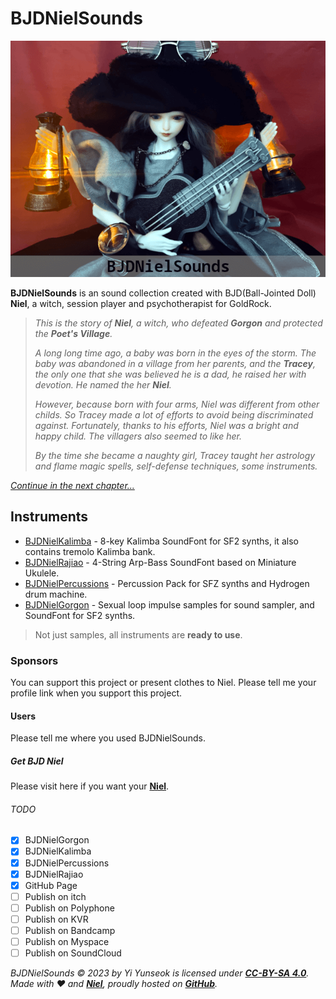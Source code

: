 # BJDNielSounds

![BJDNielSounds](images/BJDNielSounds.png)

**BJDNielSounds** is an sound collection created with BJD(Ball-Jointed Doll) **Niel**, a witch, session player and psychotherapist for GoldRock.

>_This is the story of **Niel**, a witch, who defeated **Gorgon** and protected the **Poet's Village**._
>
>_A long long time ago, a baby was born in the eyes of the storm. The baby was abandoned in a village from her parents, and the **Tracey**, the only one that she was believed he is a dad, he raised her with devotion. He named the her **Niel**._
>
>_However, because born with four arms, Niel was different from other childs. So Tracey made a lot of efforts to avoid being discriminated against. Fortunately, thanks to his efforts, Niel was a bright and happy child. The villagers also seemed to like her._
>
>_By the time she became a naughty girl, Tracey taught her astrology and flame magic spells, self-defense techniques, some instruments._

_[Continue in the next chapter...](BJDNielKalimba)_

## Instruments

- [BJDNielKalimba](BJDNielKalimba) - 8-key Kalimba SoundFont for SF2 synths, it also contains tremolo Kalimba bank.
- [BJDNielRajiao](BJDNielRajiao) - 4-String Arp-Bass SoundFont based on Miniature Ukulele.
- [BJDNielPercussions](BJDNielPercussions) - Percussion Pack for SFZ synths and Hydrogen drum machine.
- [BJDNielGorgon](BJDNielGorgon) - Sexual loop impulse samples for sound sampler, and SoundFont for SF2 synths.

>Not just samples, all instruments are **ready to use**.

### Sponsors

You can support this project or present clothes to Niel. Please tell me your profile link when you support this project.

#### Users

Please tell me where you used BJDNielSounds.

##### Get BJD Niel

Please visit here if you want your **[Niel](https://s.click.aliexpress.com/e/_oDj63f7)**.

###### TODO

- [x] BJDNielGorgon
- [x] BJDNielKalimba
- [x] BJDNielPercussions
- [x] BJDNielRajiao
- [x] GitHub Page
- [ ] Publish on itch
- [ ] Publish on Polyphone
- [ ] Publish on KVR
- [ ] Publish on Bandcamp
- [ ] Publish on Myspace
- [ ] Publish on SoundCloud

_BJDNielSounds :copyright: 2023 by Yi Yunseok is licensed under **[CC-BY-SA 4.0](https://creativecommons.org/licenses/by-sa/4.0/)**. Made with :heart: and **[Niel](https://s.click.aliexpress.com/e/_oDj63f7)**, proudly hosted on **[GitHub](https://github.com/)**._
